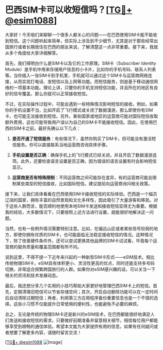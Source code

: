 # 巴西SIM卡可以收短信吗？[[TG💪+ @esim1088](https://t.me/s/esim1088)]

大家好！今天咱们来聊聊一个很多人都关心的问题——在巴西使用SIM卡能不能收到短信。这个问题听起来简单，但实际上涉及到不少细节，尤其是对于那些经常出国旅行或者长期居住在巴西的朋友来说，了解清楚这一点非常重要。接下来，我就从多个角度给大家详细解答。

首先，我们得明白什么是SIM卡以及它的工作原理。SIM卡（Subscriber Identity Module）是手机中用来存储用户信息的小卡片，比如你的手机号码、联系人列表等。当你插入一张SIM卡到手机里，手机就可以通过这个SIM卡与运营商网络连接，从而实现打电话、发短信以及上网等功能。而短信服务，则是基于移动通信网络的一项基本功能。理论上讲，只要你的手机支持短信功能，并且所在的地区有良好的信号覆盖，那么你就可以正常接收短信。

不过，在实际操作过程中，可能会遇到一些特殊情况影响短信的接收。例如，如果你的手机设置不当，比如开启了飞行模式或关闭了数据漫游，那么即使你有SIM卡，也可能无法接收到短信。另外，某些国家或地区的运营商可能对国际短信收取额外费用，这也可能导致用户误以为自己的SIM卡不能接收短信。因此，在使用巴西的SIM卡之前，最好先确认以下几点：

1. **是否开通了短信服务**：有些情况下，虽然你购买了SIM卡，但可能没有激活短信服务。你可以直接联系当地运营商咨询具体步骤。
   
2. **手机设置是否正确**：确保手机上的飞行模式已经关闭，并且开启了数据漫游选项。此外，还要检查语言设置是否正确，因为错误的语言设置有时会影响短信显示。

3. **运营商是否有特殊限制**：不同运营商之间可能存在差异，有的运营商可能会限制某些类型的短信接收，比如国际短信。建议提前向运营商询问相关政策。

接下来，让我们具体看看在巴西使用SIM卡接收短信的实际体验。巴西是一个幅员辽阔的国家，拥有丰富的自然景观和文化多样性，因此吸引了大量游客和移民。对于这些人群而言，能否顺利地使用本地SIM卡发送和接收短信显得尤为重要。根据我的经验，大多数情况下，只要按照上述方法进行设置，就能很好地解决这一问题。

当然，也有一些例外情况需要特别注意。比如，在偏远山区或者某些信号较弱的地方，即使你拥有优质的SIM卡，也可能面临无法稳定接收短信的情况。这种情况下，除了改善硬件条件外，还可以尝试更换其他品牌的SIM卡试试看，毕竟每个运营商的服务质量和覆盖范围都有所不同。

说到这里，不得不提一下近年来兴起的一种新型SIM卡形式——eSIM技术。相比传统物理SIM卡，eSIM具有体积更小、灵活性更高的优点，同时还能支持多号码切换，非常适合频繁跨国旅行的人群。如果你对eSIM感兴趣的话，可以关注一下相关的资讯和技术发展动态。

最后，我还想分享几个实用的小技巧帮助大家更好地管理巴西SIM卡上的短信。首先，定期清理旧短信可以节省存储空间；其次，开启自动删除功能可以在一定时间后自动清除过期短信；再者，利用第三方应用程序备份重要信息也是一个不错的选择。这些小习惯不仅能提升日常使用的便利性，也能避免不必要的麻烦。

总之，无论是传统的物理SIM卡还是新兴的eSIM技术，在巴西都能很好地满足人们发送和接收短信的需求。只要做好前期准备并留意相关细节，相信每位用户都能够享受到顺畅的通信体验。希望本文能为大家提供有用的信息，如果有任何疑问或者想要了解更多内容，请随时留言交流！

[[TG💪+ @esim1088](https://t.me/s/esim1088) ![Image](https://i.postimg.cc/4NQfJmqS/Snipaste-2025-05-13-00-14-12.png)]
